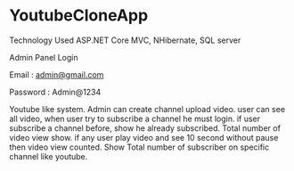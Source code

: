# YoutubeCloneApp

Technology Used
ASP.NET Core MVC, NHibernate, SQL server

Admin Panel Login

Email : admin@gmail.com

Password : Admin@1234

Youtube like system. Admin can create channel upload video. user can see 
all video, when user try to subscribe a channel he must login. if user subscribe a channel before, show he already 
subscribed. Total number of video view show. if any user play video and see 10 second without pause then video view counted. Show Total 
number of subscriber on specific channel like youtube.

